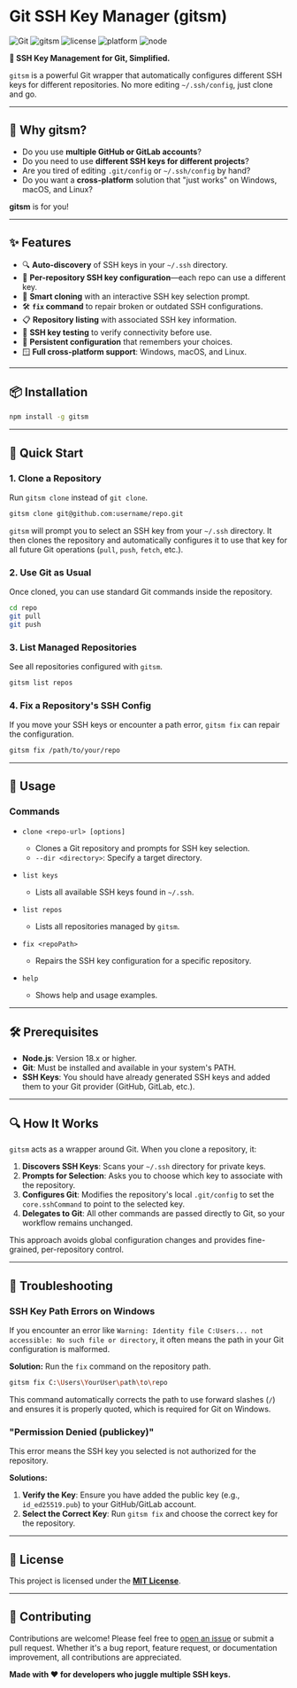 # Git SSH Key Manager (gitsm)

![Git](https://img.shields.io/badge/git-F05032?style=flat&logo=git&logoColor=white)
![gitsm](https://img.shields.io/badge/gitsm-v1.0.0-blue)
![license](https://img.shields.io/badge/license-MIT-green)
![platform](https://img.shields.io/badge/platform-macOS%20%7C%20Windows%20%7C%20Linux-lightgrey)
![node](https://img.shields.io/badge/node-%3E=18.x-brightgreen?logo=node.js)

**🔐 SSH Key Management for Git, Simplified.**

`gitsm` is a powerful Git wrapper that automatically configures different SSH keys for different repositories. No more editing `~/.ssh/config`, just clone and go.

--- 

## 🚩 Why gitsm?

- Do you use **multiple GitHub or GitLab accounts**?
- Do you need to use **different SSH keys for different projects**?
- Are you tired of editing `.git/config` or `~/.ssh/config` by hand?
- Do you want a **cross-platform** solution that "just works" on Windows, macOS, and Linux?

**gitsm** is for you!

--- 

## ✨ Features

- 🔍 **Auto-discovery** of SSH keys in your `~/.ssh` directory.
- 🎯 **Per-repository SSH key configuration**—each repo can use a different key.
- 🚀 **Smart cloning** with an interactive SSH key selection prompt.
- 🛠️ **`fix` command** to repair broken or outdated SSH configurations.
- 📋 **Repository listing** with associated SSH key information.
- 🔐 **SSH key testing** to verify connectivity before use.
- 💾 **Persistent configuration** that remembers your choices.
- 🪟 **Full cross-platform support**: Windows, macOS, and Linux.

--- 

## 📦 Installation

```bash
npm install -g gitsm
```

--- 

## 🚀 Quick Start

### 1. Clone a Repository

Run `gitsm clone` instead of `git clone`.

```bash
gitsm clone git@github.com:username/repo.git
```

`gitsm` will prompt you to select an SSH key from your `~/.ssh` directory. It then clones the repository and automatically configures it to use that key for all future Git operations (`pull`, `push`, `fetch`, etc.).

### 2. Use Git as Usual

Once cloned, you can use standard Git commands inside the repository.

```bash
cd repo
git pull
git push
```

### 3. List Managed Repositories

See all repositories configured with `gitsm`.

```bash
gitsm list repos
```

### 4. Fix a Repository's SSH Config

If you move your SSH keys or encounter a path error, `gitsm fix` can repair the configuration.

```bash
gitsm fix /path/to/your/repo
```

--- 

## 📖 Usage

### Commands

- `clone <repo-url> [options]`
  - Clones a Git repository and prompts for SSH key selection.
  - `--dir <directory>`: Specify a target directory.

- `list keys`
  - Lists all available SSH keys found in `~/.ssh`.

- `list repos`
  - Lists all repositories managed by `gitsm`.

- `fix <repoPath>`
  - Repairs the SSH key configuration for a specific repository.

- `help`
  - Shows help and usage examples.

--- 

## 🛠️ Prerequisites

- **Node.js**: Version 18.x or higher.
- **Git**: Must be installed and available in your system's PATH.
- **SSH Keys**: You should have already generated SSH keys and added them to your Git provider (GitHub, GitLab, etc.).

--- 

## 🔍 How It Works

`gitsm` acts as a wrapper around Git. When you clone a repository, it:
1.  **Discovers SSH Keys**: Scans your `~/.ssh` directory for private keys.
2.  **Prompts for Selection**: Asks you to choose which key to associate with the repository.
3.  **Configures Git**: Modifies the repository's local `.git/config` to set the `core.sshCommand` to point to the selected key.
4.  **Delegates to Git**: All other commands are passed directly to Git, so your workflow remains unchanged.

This approach avoids global configuration changes and provides fine-grained, per-repository control.

--- 

## 🐛 Troubleshooting

### SSH Key Path Errors on Windows

If you encounter an error like `Warning: Identity file C:Users... not accessible: No such file or directory`, it often means the path in your Git configuration is malformed.

**Solution:**
Run the `fix` command on the repository path.
```bash
gitsm fix C:\Users\YourUser\path\to\repo
```
This command automatically corrects the path to use forward slashes (`/`) and ensures it is properly quoted, which is required for Git on Windows.

### "Permission Denied (publickey)"

This error means the SSH key you selected is not authorized for the repository.

**Solutions:**
1.  **Verify the Key**: Ensure you have added the public key (e.g., `id_ed25519.pub`) to your GitHub/GitLab account.
2.  **Select the Correct Key**: Run `gitsm fix` and choose the correct key for the repository.

--- 

## 📄 License

This project is licensed under the **[MIT License](https://github.com/sumitLKpatel/gitsm?tab=MIT-1-ov-file)**.

--- 

## 🤝 Contributing

Contributions are welcome! Please feel free to [open an issue](https://github.com/sumitLKpatel/gitsm/issues) or submit a pull request. Whether it's a bug report, feature request, or documentation improvement, all contributions are appreciated.

**Made with ❤️ for developers who juggle multiple SSH keys.**